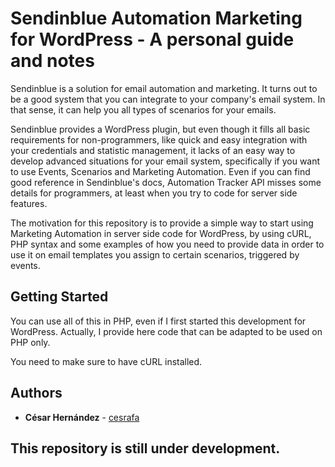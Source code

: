 # Sendinblue Automation Marketing for WordPress - A personal guide and notes

Sendinblue is a solution for email automation and marketing. It turns out to be a good system that you can integrate to your company's email system. In that sense, it can help you all types of scenarios for your emails.

Sendinblue provides a WordPress plugin, but even though it fills all basic requirements for non-programmers, like quick and easy integration with your credentials and statistic management, it lacks of an easy way to develop advanced situations for your email system, specifically if you want to use Events, Scenarios and Marketing Automation. Even if you can find good reference in Sendinblue's docs, Automation Tracker API misses some details for programmers, at least when you try to code for server side features.

The motivation for this repository is to provide a simple way to start using Marketing Automation in server side code for WordPress, by using cURL, PHP syntax and some examples of how you need to provide data in order to use it on email templates you assign to certain scenarios, triggered by events.

## Getting Started

You can use all of this in PHP, even if I first started this development for WordPress. Actually, I provide here code that can be adapted to be used on PHP only.

You need to make sure to have cURL installed.

## Authors

* **César Hernández** - [cesrafa](https://github.com/cesrafa)

## This repository is still under development.


